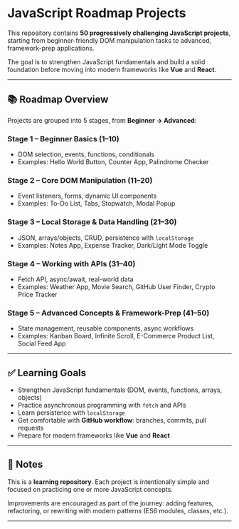 # JavaScript Roadmap Projects

This repository contains **50 progressively challenging JavaScript projects**, starting from beginner-friendly DOM manipulation tasks to advanced, framework-prep applications.  

The goal is to strengthen JavaScript fundamentals and build a solid foundation before moving into modern frameworks like **Vue** and **React**.  

---

## 📚 Roadmap Overview

Projects are grouped into 5 stages, from **Beginner → Advanced**:

### Stage 1 – Beginner Basics (1–10)
- DOM selection, events, functions, conditionals
- Examples: Hello World Button, Counter App, Palindrome Checker

### Stage 2 – Core DOM Manipulation (11–20)
- Event listeners, forms, dynamic UI components
- Examples: To-Do List, Tabs, Stopwatch, Modal Popup

### Stage 3 – Local Storage & Data Handling (21–30)
- JSON, arrays/objects, CRUD, persistence with `localStorage`
- Examples: Notes App, Expense Tracker, Dark/Light Mode Toggle

### Stage 4 – Working with APIs (31–40)
- Fetch API, async/await, real-world data
- Examples: Weather App, Movie Search, GitHub User Finder, Crypto Price Tracker

### Stage 5 – Advanced Concepts & Framework-Prep (41–50)
- State management, reusable components, async workflows
- Examples: Kanban Board, Infinite Scroll, E-Commerce Product List, Social Feed App

---

## ✅ Learning Goals

- Strengthen JavaScript fundamentals (DOM, events, functions, arrays, objects)  
- Practice asynchronous programming with `fetch` and APIs  
- Learn persistence with `localStorage`  
- Get comfortable with **GitHub workflow**: branches, commits, pull requests  
- Prepare for modern frameworks like **Vue** and **React**  

---

## 📌 Notes

This is a **learning repository**. Each project is intentionally simple and focused on practicing one or more JavaScript concepts.  

Improvements are encouraged as part of the journey: adding features, refactoring, or rewriting with modern patterns (ES6 modules, classes, etc.).  

---

